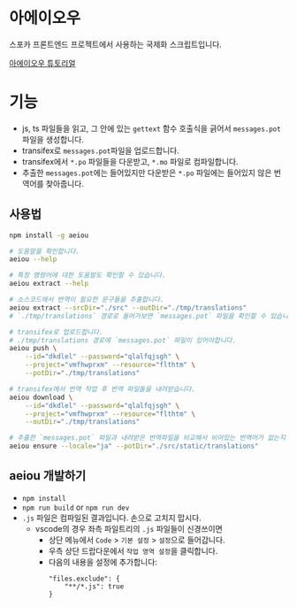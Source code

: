 # 아에이오우
스포카 프론트엔드 프로젝트에서 사용하는 국제화 스크립트입니다.

[아에이오우 튜토리얼](https://spoqa.github.io/2017/09/26/aeiou-tutorial.html)

# 기능
- js, ts 파일들을 읽고, 그 안에 있는 `gettext` 함수 호출식을 긁어서 `messages.pot` 파일을 생성합니다.
- transifex로 `messages.pot`파일을 업로드합니다.
- transifex에서 `*.po` 파일들을 다운받고, `*.mo` 파일로 컴파일합니다.
- 추출한 `messages.pot`에는 들어있지만 다운받은 `*.po` 파일에는 들어있지 않은 번역어를 찾아줍니다.

## 사용법
```sh
npm install -g aeiou

# 도움말을 확인합니다.
aeiou --help

# 특정 명령어에 대한 도움말도 확인할 수 있습니다.
aeiou extract --help

# 소스코드에서 번역이 필요한 문구들을 추출합니다.
aeiou extract --srcDir="./src" --outDir="./tmp/translations"
# `./tmp/translations` 경로로 들어가보면 `messages.pot` 파일을 확인할 수 있습니다.

# transifex로 업로드합니다.
# ./tmp/translations 경로에 `messages.pot` 파일이 있어야합니다.
aeiou push \
    --id="dkdlel" --password="qlalfqjsgh" \
    --project="vmfhwprxm" --resource="flthtm" \
    --potDir="./tmp/translations"

# transifex에서 번역 작업 후 번역 파일들을 내려받습니다.
aeiou download \
    --id="dkdlel" --password="qlalfqjsgh" \
    --project="vmfhwprxm" --resource="flthtm" \
    --outDir="./tmp/translations"

# 추출한 `messages.pot` 파일과 내려받은 번역파일을 비교해서 비어있는 번역어가 없는지 검사합니다.
aeiou ensure --locale="ja" --potDir="./src/static/translations"
```

## aeiou 개발하기
- `npm install`
- `npm run build` or `npm run dev`
- `.js` 파일은 컴파일된 결과입니다. 손으로 고치지 맙시다.
    - vscode의 경우 좌측 파일트리의 `.js` 파일들이 신경쓰이면
        - 상단 메뉴에서 `Code` > `기본 설정` > `설정`으로 들어갑니다.
        - 우측 상단 드랍다운에서 `작업 영역 설정`을 클릭합니다.
        - 다음의 내용을 설정에 추가합니다:
            ```
            "files.exclude": {
                "**/*.js": true
            }
            ```
